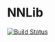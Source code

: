 # NNLib

[![Build Status](https://github.com/Tulipanik31220/NNLib.jl/actions/workflows/CI.yml/badge.svg?branch=master)](https://github.com/Tulipanik31220/NNLib.jl/actions/workflows/CI.yml?query=branch%3Amaster)
